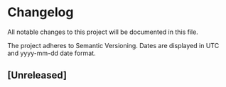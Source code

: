 # Changelog

All notable changes to this project will be documented in this file.

The project adheres to Semantic Versioning. Dates are displayed in UTC and yyyy-mm-dd date format.

## [Unreleased]
